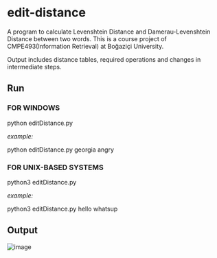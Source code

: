 # edit-distance
A program to calculate Levenshtein Distance and Damerau-Levenshtein Distance between two words. This is a course project of CMPE493(Information Retrieval) at Boğaziçi University.

Output includes distance tables, required operations and changes in intermediate steps.

## Run

### FOR WINDOWS

python editDistance.py <word1> <word2>

_example:_ 

python editDistance.py georgia angry

### FOR UNIX-BASED SYSTEMS

python3 editDistance.py <word1> <word2>

_example:_ 

python3 editDistance.py hello whatsup

## Output
![image](https://user-images.githubusercontent.com/52619088/114233929-b964f200-9986-11eb-84f2-2e8407c79be7.png)
